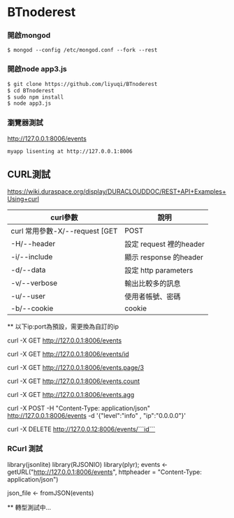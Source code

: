 BTnoderest
==========

### 開啟mongod

```$ mongod --config /etc/mongod.conf --fork --rest```

### 開啟node app3.js

```bash
$ git clone https://github.com/liyuqi/BTnoderest
$ cd BTnoderest
$ sudo npm install
$ node app3.js
```

### 瀏覽器測試 

http://127.0.0.1:8006/events

```myapp lisenting at http://127.0.0.1:8006```



## CURL測試

https://wiki.duraspace.org/display/DURACLOUDDOC/REST+API+Examples+Using+curl

curl參數| 說明
---|---
curl 常用參數-X/--request [GET|POST|PUT|DELETE|… ] | 使用指定的 http method 發出 http request
-H/--header | 設定 request 裡的header
-i/--include| 顯示 response 的header
-d/--data   | 設定 http parameters
-v/--verbose| 輸出比較多的訊息
-u/--user   | 使用者帳號、密碼
-b/--cookie | cookie 
  
** 以下ip:port為預設，需更換為自訂的ip

curl -X GET http://127.0.0.1:8006/events

curl -X GET http://127.0.0.1:8006/events/id

curl -X GET http://127.0.0.1:8006/events.page/3

curl -X GET http://127.0.0.1:8006/events.count

curl -X GET http://127.0.0.1:8006/events.agg

curl -X POST -H "Content-Type: application/json" http://127.0.0.1:8006/events -d '{"level":"info" , "ip":"0.0.0.0"}'

curl -X DELETE http://127.0.0.12:8006/events/```id```


### RCurl 測試

library(jsonlite)
library(RJSONIO)
library(plyr);
events <- getURL("http://127.0.0.1:8006/events", httpheader = "Content-Type: application/json")

json_file <- fromJSON(events)

** 轉型測試中...
